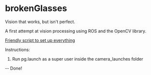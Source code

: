 # brokenGlasses
Vision that works, but isn't perfect. 

A first attempt at vision processing using ROS and the OpenCV library.

[Friendly script to set up everything](https://github.com/Chilypepper/ros-opencv-setup)

Instructions:

1. Run pg.launch as a super user inside the camera_launches folder

  -- Done!
